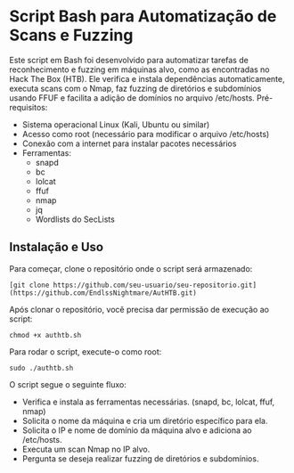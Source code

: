 # Script Bash para Automatização de Scans e Fuzzing

Este script em Bash foi desenvolvido para automatizar tarefas de reconhecimento e fuzzing em máquinas alvo, como as encontradas no Hack The Box (HTB). Ele verifica e instala dependências automaticamente, executa scans com o Nmap, faz fuzzing de diretórios e subdomínios usando FFUF e facilita a adição de domínios no arquivo /etc/hosts.
Pré-requisitos:

   * Sistema operacional Linux (Kali, Ubuntu ou similar)
   * Acesso como root (necessário para modificar o arquivo /etc/hosts)
   * Conexão com a internet para instalar pacotes necessários
   * Ferramentas:
       * snapd
       * bc
       * lolcat
       * ffuf
       * nmap
       * jq
       * Wordlists do SecLists

## Instalação e Uso

Para começar, clone o repositório onde o script será armazenado:

```
[git clone https://github.com/seu-usuario/seu-repositorio.git](https://github.com/EndlssNightmare/AutHTB.git)
```

Após clonar o repositório, você precisa dar permissão de execução ao script:

```
chmod +x authtb.sh
```

Para rodar o script, execute-o como root:

```
sudo ./authtb.sh
```

O script segue o seguinte fluxo:

   - Verifica e instala as ferramentas necessárias. (snapd, bc, lolcat, ffuf, nmap)
   - Solicita o nome da máquina e cria um diretório específico para ela.
   - Solicita o IP e nome de domínio da máquina alvo e adiciona ao /etc/hosts.
   - Executa um scan Nmap no IP alvo.
   - Pergunta se deseja realizar fuzzing de diretórios e subdomínios.
